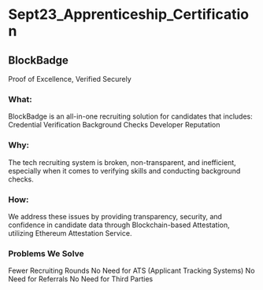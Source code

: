 # Sept23_Apprenticeship_Certification

## BlockBadge
Proof of Excellence, Verified Securely

### What:
BlockBadge is an all-in-one recruiting solution for candidates that includes:
Credential Verification
Background Checks
Developer Reputation

### Why:
The tech recruiting system is broken, non-transparent, and inefficient, especially when it comes to verifying skills and conducting background checks.

### How:
We address these issues by providing transparency, security, and confidence in candidate data through Blockchain-based Attestation, utilizing Ethereum Attestation Service.

### Problems We Solve
Fewer Recruiting Rounds
No Need for ATS (Applicant Tracking Systems)
No Need for Referrals
No Need for Third Parties

